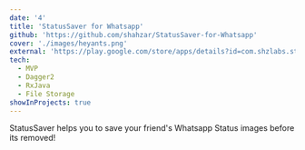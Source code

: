 ```yaml
---
date: '4'
title: 'StatusSaver for Whatsapp'
github: 'https://github.com/shahzar/StatusSaver-for-Whatsapp'
cover: './images/heyants.png'
external: 'https://play.google.com/store/apps/details?id=com.shzlabs.statussaver'
tech:
  - MVP
  - Dagger2
  - RxJava
  - File Storage
showInProjects: true
---
```


StatusSaver helps you to save your friend's Whatsapp Status images before its removed!
